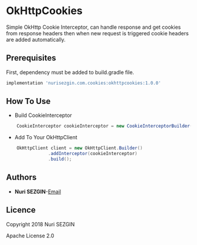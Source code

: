# OkHttpCookies
Simple OkHttp Cookie Interceptor, can handle response and get cookies from response headers then when new request is triggered cookie headers are added automatically.

## Prerequisites
First, dependency must be added to build.gradle file.
```groovy
implementation 'nurisezgin.com.cookies:okhttpcookies:1.0.0'
```

## How To Use
* Build CookieInterceptor
```java
    CookieInterceptor cookieInterceptor = new CookieInterceptorBuilder(context).build();
```
* Add To Your OkHttpClient
```java
    OkHttpClient client = new OkHttpClient.Builder()
                .addInterceptor(cookieInterceptor)
                .build();
```

## Authors
* **Nuri SEZGIN**-[Email](acnnurisezgin@gmail.com)

## Licence
Copyright 2018 Nuri SEZGIN

Apache License 2.0